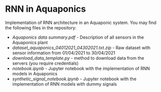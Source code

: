 # RNN in Aquaponics

Implementation of RNN architecture in an Aquaponic system. You may find the following files in the repository:
* *Aquaponics data summary.pdf* - Description of all sensors in the Aquaponics plant
* *dataset_aquaponics_04012021_04302021.txt.zip* - Raw dataset with sensor information from 01/04/2021 to 30/04/2021
* *download_data_template.py* - method to download data from the servers (you require credentials)
* *notebook.ipynb* - Jupyter notebook with the implementation of RNN models in Aquaponics
* *synthetic_signal_notebook.ipynb* - Jupyter notebook with the implementation of RNN models with dummy signals
